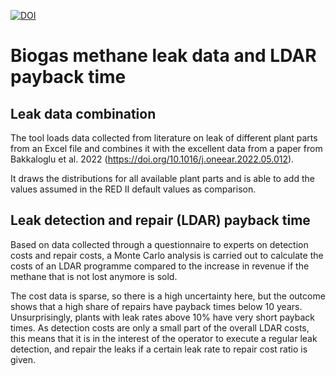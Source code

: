 [![DOI](https://zenodo.org/badge/DOI/10.5281/zenodo.10992299.svg)](https://doi.org/10.5281/zenodo.10992299)

# Biogas methane leak data and LDAR payback time

## Leak data combination
The tool loads data collected from literature on leak of different plant parts from an Excel file and combines it with the excellent data from a paper from Bakkaloglu et al. 2022 (https://doi.org/10.1016/j.oneear.2022.05.012).

It draws the distributions for all available plant parts and is able to add the values assumed in the RED II default values as comparison.

## Leak detection and repair (LDAR) payback time
Based on data collected through a questionnaire to experts on detection costs and repair costs, a Monte Carlo analysis is carried out to calculate the costs of an LDAR programme compared to the increase in revenue if the methane that is not lost anymore is sold.

The cost data is sparse, so there is a high uncertainty here, but the outcome shows that a high share of repairs have payback times below 10 years. Unsurprisingly, plants with leak rates above 10% have very short payback times. As detection costs are only a small part of the overall LDAR costs, this means that it is in the interest of the operator to execute a regular leak detection, and repair the leaks if a certain leak rate to repair cost ratio is given.

